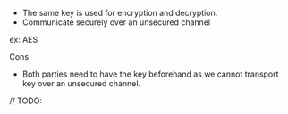 - The same key is used for encryption and decryption.
- Communicate securely over an unsecured channel

ex: AES

Cons
- Both parties need to have the key beforehand as we cannot transport key over an unsecured channel.

// TODO: 
